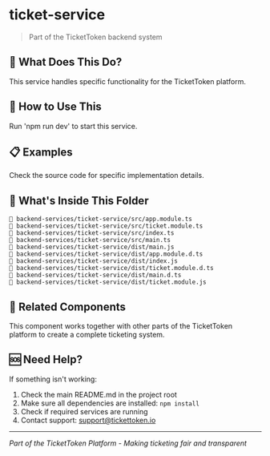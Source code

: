 # ticket-service

> Part of the TicketToken backend system

## 🤔 What Does This Do?

This service handles specific functionality for the TicketToken platform.

## 🚀 How to Use This

Run 'npm run dev' to start this service.

## 📋 Examples

Check the source code for specific implementation details.

## 📁 What's Inside This Folder

```
📄 backend-services/ticket-service/src/app.module.ts
📄 backend-services/ticket-service/src/ticket.module.ts
📄 backend-services/ticket-service/src/index.ts
📄 backend-services/ticket-service/src/main.ts
📄 backend-services/ticket-service/dist/main.js
📄 backend-services/ticket-service/dist/app.module.d.ts
📄 backend-services/ticket-service/dist/index.js
📄 backend-services/ticket-service/dist/ticket.module.d.ts
📄 backend-services/ticket-service/dist/main.d.ts
📄 backend-services/ticket-service/dist/ticket.module.js
```

## 🔗 Related Components

This component works together with other parts of the TicketToken platform to create a complete ticketing system.

## 🆘 Need Help?

If something isn't working:
1. Check the main README.md in the project root
2. Make sure all dependencies are installed: `npm install`
3. Check if required services are running
4. Contact support: support@tickettoken.io

---
*Part of the TicketToken Platform - Making ticketing fair and transparent*
